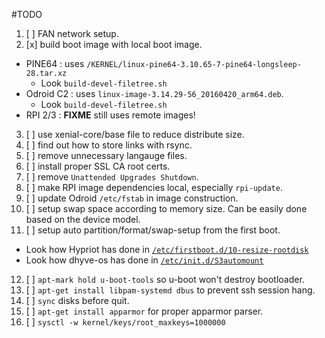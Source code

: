 #TODO

1. [ ] FAN network setup.  
2. [x] build boot image with local boot image.  
  - PINE64 : uses `/KERNEL/linux-pine64-3.10.65-7-pine64-longsleep-28.tar.xz`  
    * Look `build-devel-filetree.sh` 
  - Odroid C2 : uses `linux-image-3.14.29-56_20160420_arm64.deb`. 
    * Look `build-devel-filetree.sh`  
  - RPI 2/3 : **FIXME** still uses remote images!
3. [ ] use xenial-core/base file to reduce distribute size.  
4. [ ] find out how to store links with rsync.  
5. [ ] remove unnecessary langauge files.  
6. [ ] install proper SSL CA root certs.  
7. [ ] remove `Unattended Upgrades Shutdown`.  
8. [ ] make RPI image dependencies local, especially `rpi-update`.  
9. [ ] update Odroid `/etc/fstab` in image construction.  
10. [ ] setup swap space according to memory size. Can be easily done based on the device model.  
11. [ ] setup auto partition/format/swap-setup from the first boot.  
  - Look how Hypriot has done in [`/etc/firstboot.d/10-resize-rootdisk`](./DOCUMENT/10-resize-rootdisk.sh)  
  - Look how dhyve-os has done in [`/etc/init.d/S3automount`](./DOCUMENT/S03automount.sh)
12. [ ] `apt-mark hold u-boot-tools` so u-boot won't destroy bootloader.
13. [ ] `apt-get install libpam-systemd dbus` to prevent ssh session hang.
14. [ ] `sync` disks before quit.
15. [ ] `apt-get install apparmor` for proper apparmor parser.
16. [ ] `sysctl -w kernel/keys/root_maxkeys=1000000`